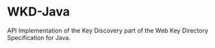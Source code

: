 <!--
SPDX-FileCopyrightText: 2022 Paul Schaub <vanitasvitae@fsfe.org>

SPDX-License-Identifier: Apache-2.0
-->

# WKD-Java

API Implementation of the Key Discovery part of the Web Key Directory Specification for Java.
